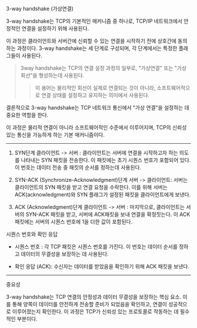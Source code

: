 3-way handshake (가상연결)

3-way handshake는 TCP의 기본적인 매커니즘 중 하나로,
TCP/IP 네트워크에서 안정적인 연결을 설정하기 위해 사용된다.

이 과정은 클라이언트와 서버간에 신뢰할 수 있는 연결을 시작하기 전에 상호간에 동의하는 과정이다.
3-way handshake는 세 단계로 구성되며, 각 단계에서는 특정한 플래그들이 사용된다.

> 3way handshake는 TCP의 연결 설정 과정의 일부로, "가상연결" 또는 "가상 회선"을 형성하는데 사용된다.
>
> > 이 용어는 물리적인 회선이 실제로 연결되는 것이 아니라, 소프트웨어적으로 연결 상태를 설정하고 유지하는 의미에서 사용된다.

결론적으로 3-way handshake는 TCP 네트워크 통신에서 "가상 연결"을 설정하는 데 중요한 역할을 한다.

이 과정은 물리적 연결이 아니라 소프트웨어적인 수준에서 이루어지며, TCP의 신뢰성 있는 통신을 가능하게 하는 기본 매커니즘이다.

---

1. SYN단계
   클라이언트 -> 서버 : 클라이언트는 서버에 연결을 시작하고자 하는 의도를 나타내는 SYN 패킷을 전송한다. 이 패킷에는 초기 시퀀스 번호가 포함되어 있다. 이 번호는 데이터 전송 중 패킷의 순서를 정하는데 사용된다.
   <br>
2. SYN-ACK (Synchronize-Acknowledgment)단계
   서버 -> 클라이언트:
   서버는 클라이언트의 SYN 패킷을 받고 연결 요청을 수락한다. 이를 위해 서버는 ACK(acknowledgment)와 SYN 플래그가 설정된 패킷을 클라이언트에게 보낸다.

3. ACK (Acknowledgment)단계
   클라이언트 -> 서버 : 마지막으로, 클라이언트는 서버의 SYN-ACK 패킷을 받고, 서버에 ACK패킷을 보내 연결을 확정짓는다. 이 ACK 패킷에는 서버의 시퀀스 번호에 1을 더한 값이 포함된다.

시퀀스 번호와 확인 응답

- 시퀀스 번호 : 각 TCP 패킷은 시퀀스 번호를 가진다. 이 번호는 데이터 순서를 정하고 데이터의 무결성을 보장하는 데 사용된다.

- 확인 응답 (ACK): 수신자는 데이터를 받았음을 확인하기 위해 ACK 패킷을 보낸다.

---

중요성

3-way handshake는 TCP 연결의 안정성과 데이터 무결성을 보장하는 핵심 요소. 이를 통해 양쪽이 데이터를 안전하게 전송할 준비가 되었음을 확인하고, 연결이 성공적으로 이루어졌는지 확인한다. 이 과정은 TCP가 신뢰성 있는 프로토콜로 작동하는 데 필수적인 부분이다.
